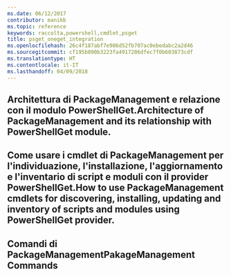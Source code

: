 ```yaml
---
ms.date: 06/12/2017
contributor: manikb
ms.topic: reference
keywords: raccolta,powershell,cmdlet,psget
title: psget_oneget_integration
ms.openlocfilehash: 26c4f187abf7e906d52fb707ac0ebedabc2a2d46
ms.sourcegitcommit: cf195b090b3223fa4917206dfec7f0b603873cdf
ms.translationtype: HT
ms.contentlocale: it-IT
ms.lasthandoff: 04/09/2018
---
```

## <a name="architecture-of-packagemanagement-and-its-relationship-with-powershellget-module"></a><span data-ttu-id="b3b53-103">Architettura di PackageManagement e relazione con il modulo PowerShellGet.</span><span class="sxs-lookup"><span data-stu-id="b3b53-103">Architecture of PackageManagement and its relationship with PowerShellGet module.</span></span>

## <a name="how-to-use-packagemanagement-cmdlets-for-discovering-installing-updating-and-inventory-of-scripts-and-modules-using-powershellget-provider"></a><span data-ttu-id="b3b53-104">Come usare i cmdlet di PackageManagement per l'individuazione, l'installazione, l'aggiornamento e l'inventario di script e moduli con il provider PowerShellGet.</span><span class="sxs-lookup"><span data-stu-id="b3b53-104">How to use PackageManagement cmdlets for discovering, installing, updating and inventory of scripts and modules using PowerShellGet provider.</span></span>

## <a name="pakagemanagement-commands"></a><span data-ttu-id="b3b53-105">Comandi di PackageManagement</span><span class="sxs-lookup"><span data-stu-id="b3b53-105">PakageManagement Commands</span></span>